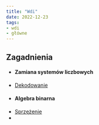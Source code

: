 ```yaml
---
title: "Wdi"
date: 2022-12-23
tags:
- wdi
- główne
---
```


## Zagadnienia
- #### Zamiana systemów liczbowych
 -  [Dekodowanie](I%20semestr/Wdi/Dekodowanie/Dekodowanie.md)
- #### Algebra binarna
 -  [Sprzężenie](I%20semestr/Amzea/II%20kolokwium/Sprzężenie.md)
 - 
